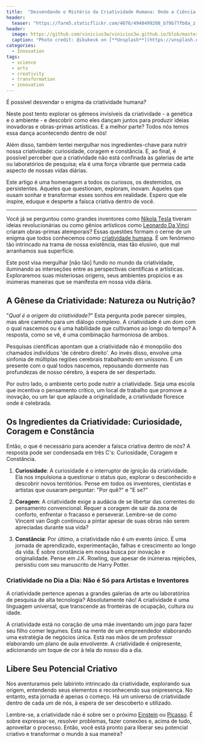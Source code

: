 ```yaml
---
title:  "Desvendando o Mistério da Criatividade Humana: Onde a Ciência e a Arte se Encontram"
header:
  teaser: "https://farm5.staticflickr.com/4076/4940499208_b79b77fb0a_z.jpg"
header:
  image: https://github.com/vinicius3w/vinicius3w.github.io/blob/master/images/header-by-jesus-kiteque-224069.jpg?raw=true
  caption: "Photo credit: @ikukevk on [**Unsplash**](https://unsplash.com/photos/w7ZyuGYNpRQ)"
categories: 
  - Innovation
tags:
  - science
  - arts
  - creativity
  - transformation
  - innovation
---
```


É possível desvendar o enigma da criatividade humana?

Neste post tento explorar os gêmeos invisíveis da criatividade - a genética e o ambiente - e descobrir como eles dançam juntos para produzir ideias inovadoras e obras-primas artísticas. E a melhor parte? Todos nós temos essa dança acontecendo dentro de nós!

Além disso, também tentei mergulhar nos ingredientes-chave para nutrir nossa criatividade: curiosidade, coragem e constância. E, ao final, é possível perceber que a criatividade não está confinada às galerias de arte ou laboratórios de pesquisa; ela é uma força vibrante que permeia cada aspecto de nossas vidas diárias.

Este artigo é uma homenagem a todos os curiosos, os destemidos, os persistentes. Aqueles que questionam, exploram, inovam. Aqueles que ousam sonhar e transformar esses sonhos em realidade. Espero que ele inspire, eduque e desperte a faísca criativa dentro de você.

---

Você já se perguntou como grandes inventores como [Nikola Tesla](https://pt.wikipedia.org/wiki/Nikola_Tesla) tiveram ideias revolucionárias ou como gênios artísticos como [Leonardo Da Vinci](https://pt.wikipedia.org/wiki/Leonardo_da_Vinci) criaram obras-primas atemporais? Essas questões formam o cerne de um enigma que todos conhecemos como [criatividade humana](https://bit.ly/3oVSV9g). É um fenômeno tão intrincado na trama de nossa existência, mas tão elusivo, que mal arranhamos sua superfície.

Este post visa mergulhar [não tão] fundo no mundo da criatividade, iluminando as interseções entre as perspectivas científicas e artísticas. Exploraremos suas misteriosas origens, seus ambientes propícios e as inúmeras maneiras que se manifesta em nossa vida diária.

## A Gênese da Criatividade: Natureza ou Nutrição?

"*Qual é a origem da criatividade?*" Esta pergunta pode parecer simples, mas abre caminho para um diálogo complexo. A criatividade é um dom com o qual nascemos ou é uma habilidade que cultivamos ao longo do tempo? A resposta, como se vê, é uma combinação harmoniosa de ambos.

Pesquisas científicas apontam que a criatividade não é monopólio dos chamados indivíduos 'de cérebro direito'. Ao invés disso, envolve uma sinfonia de múltiplas regiões cerebrais trabalhando em uníssono. É um presente com o qual todos nascemos, repousando dormente nas profundezas de nosso cérebro, à espera de ser despertado.

Por outro lado, o ambiente certo pode nutrir a criatividade. Seja uma escola que incentiva o pensamento crítico, um local de trabalho que promove a inovação, ou um lar que aplaude a originalidade, a criatividade floresce onde é celebrada.

## Os Ingredientes da Criatividade: Curiosidade, Coragem e Constância

Então, o que é necessário para acender a faísca criativa dentro de nós? A resposta pode ser condensada em três C's: Curiosidade, Coragem e Constância.

1. **Curiosidade**: A curiosidade é o interruptor de ignição da criatividade. Ela nos impulsiona a questionar o status quo, explorar o desconhecido e descobrir novos territórios. Pense em todos os inventores, cientistas e artistas que ousaram perguntar: "Por quê?" e "E se?"

2. **Coragem**: A criatividade exige a audácia de se libertar das correntes do pensamento convencional. Requer a coragem de sair da zona de conforto, enfrentar o fracasso e perseverar. Lembre-se de como Vincent van Gogh continuou a pintar apesar de suas obras não serem apreciadas durante sua vida?

3. **Constância**: Por último, a criatividade não é um evento único. É uma jornada de aprendizado, experimentação, falhas e crescimento ao longo da vida. É sobre constância em nossa busca por inovação e originalidade. Pense em J.K. Rowling, que apesar de inúmeras rejeições, persistiu com seu manuscrito de Harry Potter.

### Criatividade no Dia a Dia: Não é Só para Artistas e Inventores

A criatividade pertence apenas a grandes galerias de arte ou laboratórios de pesquisa de alta tecnologia? Absolutamente não! A criatividade é uma linguagem universal, que transcende as fronteiras de ocupação, cultura ou idade.

A criatividade está no coração de uma mãe inventando um jogo para fazer seu filho comer legumes. Está na mente de um empreendedor elaborando uma estratégia de negócios única. Está nas mãos de um professor elaborando um plano de aula envolvente. A criatividade é onipresente, adicionando um toque de cor à tela do nosso dia a dia.

## Libere Seu Potencial Criativo

Nos aventuramos pelo labirinto intrincado da criatividade, explorando sua origem, entendendo seus elementos e reconhecendo sua onipresença. No entanto, esta jornada é apenas o começo. Há um universo de criatividade dentro de cada um de nós, à espera de ser descoberto e utilizado.

Lembre-se, a criatividade não é sobre ser o próximo [Einstein](https://pt.wikipedia.org/wiki/Albert_Einstein) ou [Picasso](https://pt.wikipedia.org/wiki/Pablo_Picasso). É sobre expressar-se, resolver problemas, fazer conexões e, acima de tudo, aproveitar o processo. Então, você está pronto para liberar seu potencial criativo e transformar o mundo à sua maneira?
